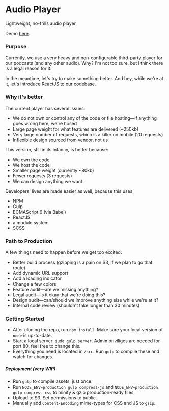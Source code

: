 # Audio Player
Lightweight, no-frills audio player.

Demo [here](https://s3.amazonaws.com/erikson-random/tny/player/index.html).

### Purpose
Currently, we use a very heavy and non-configurable third-party player for our podcasts (and any other audio). Why? I'm not too sure, but I think there is a legal reason for it.

In the meantime, let's try to make something better. And hey, while we're at it, let's introduce ReactJS to our codebase.

### Why it's better
The current player has several issues:

* We do not own or control any of the code or file hosting—if anything goes wrong here, we're hosed
* Large page weight for what features are delivered (~250kb)
* Very large number of requests, which is a killer on mobile (20 requests)
* Inflexible design sourced from vendor, not us

This version, still in its infancy, is better because:
* We own the code
* We host the code
* Smaller page weight (currently ~80kb)
* Fewer requests (3 requests)
* We can design anything we want

Developers' lives are made easier as well, because this uses:
* NPM
* Gulp
* ECMAScript 6 (via Babel)
* ReactJS
* a module system
* SCSS 

### Path to Production
A few things need to happen before we get too excited:

* Better build process (gzipping is a pain on S3, if we plan to go that route)
* Add dynamic URL support
* Add a loading indicator
* Change a few colors
* Feature audit—are we missing anything?
* Legal audit—is it okay that we're doing this?
* Design audit—can/should we improve anything else while we're at it?
* Internal code review (shouldn't take longer than 30 minutes)
 
### Getting Started
* After cloning the repo, run `npm install`. Make sure your local version of `node` is up-to-date.
* Start a local server: `sudo gulp server`. Admin priviliges are needed for port 80, feel free to change this.
* Everything you need is located in `/src`. Run `gulp` to compile these and watch for changes.

##### Deployment (very WIP)
* Run `gulp` to compile assets, just once.
* Run `NODE_ENV=production gulp compress-js` and `NODE_ENV=production gulp compress-css` to minify & gzip production-ready files.
* Upload to S3. Set permissions to public.
* Manually add `Content-Encoding` mime-types for CSS and JS to `gzip`.



